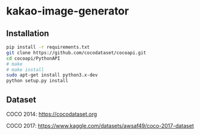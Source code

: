 # kakao-image-generator
## Installation
```bash
pip install -r requirements.txt
git clone https://github.com/cocodataset/cocoapi.git
cd cocoapi/PythonAPI
# make
# make install
sudo apt-get install python3.x-dev
python setup.py install
```
## Dataset
COCO 2014: https://cocodataset.org

COCO 2017: https://www.kaggle.com/datasets/awsaf49/coco-2017-dataset